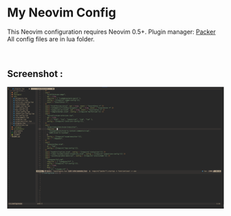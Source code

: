 # My Neovim Config

This Neovim configuration requires Neovim 0.5+.
Plugin manager: [Packer](https://github.com/wbthomason/packer.nvim)
All config files are in lua folder.

<br>

## Screenshot :

![](./screenshots/screenshot.png)
